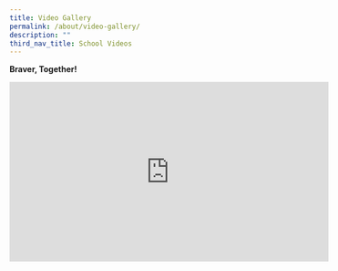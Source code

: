 ```yaml
---
title: Video Gallery
permalink: /about/video-gallery/
description: ""
third_nav_title: School Videos
---
```

<b> Braver, Together!</b>

<iframe width="560" height="315" src="https://www.youtube.com/embed/yyah-l3GBh0" title="YouTube video player" frameborder="0" allow="accelerometer; autoplay; clipboard-write; encrypted-media; gyroscope; picture-in-picture" allowfullscreen></iframe>